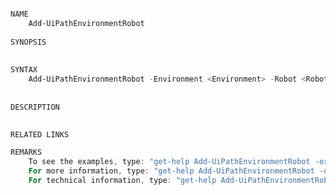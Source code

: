 ﻿```PowerShell

NAME
    Add-UiPathEnvironmentRobot
    
SYNOPSIS
    
    
SYNTAX
    Add-UiPathEnvironmentRobot -Environment <Environment> -Robot <Robot> [-AuthToken <AuthToken>] [<CommonParameters>]
    
    
DESCRIPTION
    

RELATED LINKS

REMARKS
    To see the examples, type: "get-help Add-UiPathEnvironmentRobot -examples".
    For more information, type: "get-help Add-UiPathEnvironmentRobot -detailed".
    For technical information, type: "get-help Add-UiPathEnvironmentRobot -full".



```
